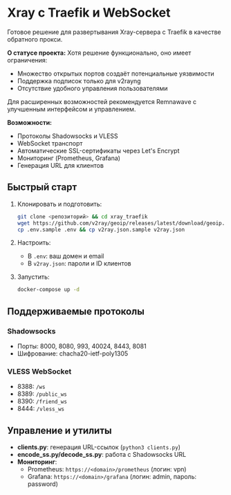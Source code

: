 # Xray с Traefik и WebSocket

Готовое решение для развертывания Xray-сервера с Traefik в качестве обратного прокси.

**О статусе проекта:**
Хотя решение функционально, оно имеет ограничения:
- Множество открытых портов создаёт потенциальные уязвимости
- Поддержка подписок только для v2rayng
- Отсутствие удобного управления пользователями

Для расширенных возможностей рекомендуется Remnawavе с улучшенным интерфейсом и управлением.

**Возможности:**
- Протоколы Shadowsocks и VLESS
- WebSocket транспорт
- Автоматические SSL-сертификаты через Let's Encrypt
- Мониторинг (Prometheus, Grafana)
- Генерация URL для клиентов

## Быстрый старт

1. Клонировать и подготовить:
   ```bash
   git clone <репозиторий> && cd xray_traefik
   wget https://github.com/v2ray/geoip/releases/latest/download/geoip.dat -O geoip.dat && wget https://github.com/v2ray/domain-list-community/releases/latest/download/dlc.dat -O geosite.dat
   cp .env.sample .env && cp v2ray.json.sample v2ray.json
   ```

2. Настроить:
   - В `.env`: ваш домен и email
   - В `v2ray.json`: пароли и ID клиентов

3. Запустить:
   ```bash
   docker-compose up -d
   ```

## Поддерживаемые протоколы

### Shadowsocks
- Порты: 8000, 8080, 993, 40024, 8443, 8081
- Шифрование: chacha20-ietf-poly1305

### VLESS WebSocket
- 8388: `/ws`
- 8389: `/public_ws`
- 8390: `/friend_ws`
- 8444: `/vless_ws`


## Управление и утилиты

- **clients.py**: генерация URL-ссылок (`python3 clients.py`)
- **encode_ss.py/decode_ss.py**: работа с Shadowsocks URL
- **Мониторинг**:
  - Prometheus: `https://<domain>/prometheus` (логин: vpn)
  - Grafana: `https://<domain>/grafana` (логин: admin, пароль: password) 